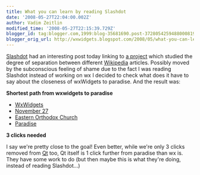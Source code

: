 ```yaml
---
title: What you can learn by reading Slashdot
date: '2008-05-27T22:04:00.002Z'
author: Vadim Zeitlin
modified_time: '2008-05-27T22:15:39.729Z'
blogger_id: tag:blogger.com,1999:blog-35681690.post-3728054259488000819
blogger_orig_url: http://wxwidgets.blogspot.com/2008/05/what-you-can-learn-by-reading-slashdot.html
---
```


[Slashdot] had an interesting post today linking to [a project] which studied
the degree of separation between different [Wikipedia] articles. Possibly moved
by the subconscious feeling of shame due to the fact I was reading Slashdot
instead of working on wx I decided to check what does it have to say about the
closeness of wxWidgets to paradise. And the result was:

[Slashdot]: https://slashdot.org/
[a project]: http://mu.netsoc.ie/wiki/
[Wikipedia]: https://www.wikipedia.org/

**Shortest path from wxwidgets to paradise**

* [WxWidgets]
* [November 27]
* [Eastern Orthodox Church]
* [Paradise]

**3 clicks needed**

[WxWidgets]: https://en.wikipedia.org/wiki/WxWidgets
[November 27]: https://en.wikipedia.org/wiki/November_27
[Eastern Orthodox Church]: https://en.wikipedia.org/wiki/Eastern_Orthodox_Church
[Paradise]: https://en.wikipedia.org/wiki/Paradise

I say we're pretty close to the goal! Even better, while we're only 3 clicks
removed from [Qt] too, Qt itself is 1 click further from paradise than wx is.
They have some work to do (but then maybe this is what they're doing, instead of
reading Slashdot...)

[Qt]: https://en.wikipedia.org/wiki/Qt_(software)
